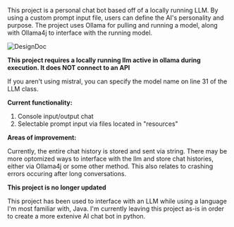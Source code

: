 This project is a personal chat bot based off of a locally running LLM. By using a custom prompt input file, users can define the AI's personality and purpose. 
The project uses Ollama for pulling and running a model, along with Ollama4j to interface with the running model.

![DesignDoc](https://github.com/user-attachments/assets/259c6505-536f-44c1-8c1d-8ab8c14742c1)

**This project requires a locally running llm active in ollama during execution. It does NOT connect to an API**

If you aren't using mistral, you can specify the model name on line 31 of the LLM class. 


**Current functionality:**
1. Console input/output chat
2. Selectable prompt input via files located in "resources"
   

**Areas of improvement:**

Currently, the entire chat history is stored and sent via string. There may be more optomized ways to interface with the llm and store chat histories, either via Ollama4j or some other method. This also relates to crashing errors occuring after long conversations. 


**This project is no longer updated**

This project has been used to interface with an LLM while using a language I'm most familiar with, Java. I'm currently leaving this project as-is in order to create a more extenive AI chat bot in python. 
